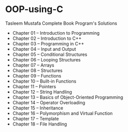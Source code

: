 # OOP-using-C
Tasleem Mustafa Complete Book Program's Solutions

- Chapter 01 – Introduction to Programming
- Chapter 02 – Introduction to C++
- Chapter 03 – Programming in C++
- Chapter 04 – Input and Output
- Chapter 05 – Conditional Structures
- Chapter 06 – Looping Structures
- Chapter 07 – Arrays
- Chapter 08 – Structures
- Chapter 09 – Functions
- Chapter 10 – Built-in Functions
- Chapter 11 – Pointers
- Chapter 12 – String Handling
- Chapter 13 – Basics of Object-Oriented Programming
- Chapter 14 – Operator Overloading
- Chapter 15 – Inheritance
- Chapter 16 – Polymorphism and Virtual Function
- Chapter 17 – Template
- Chapter 18 – File Handling
